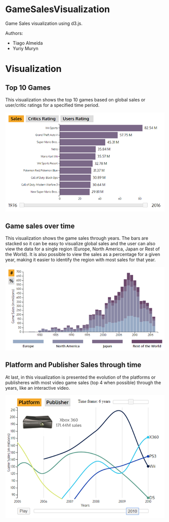 # GameSalesVisualization

Game Sales visualization using d3.js.

Authors:
- Tiago Almeida
- Yuriy Muryn

# Visualization

## Top 10 Games
This visualization shows the top 10 games based on global sales or user/critic ratings for a specified time period.
 
![alt text](images/vis1.png "Visualization 1")

## Game sales over time
This visualization shows the game sales through years. The bars are stacked so it can be easy to visualize global sales and the user can also view the data for a single region (Europe, North America, Japan or Rest of the World). It is also possible to view the sales as a percentage for a given year, making it easier to identify the region with most sales for that year.
 
![alt text](images/vis2.PNG "Visualization 2")

## Platform and Publisher Sales through time
At last, in this visualization is presented the evolution of the platforms or publisheres with most video game sales (top 4 when possible) through the years, like an interactive video.

![alt text](images/vis3.PNG "Visualization 3")

